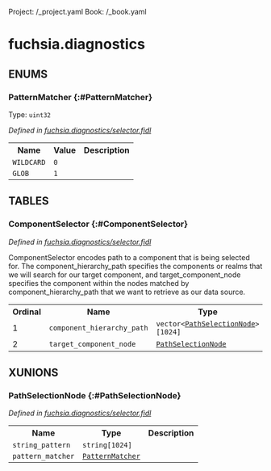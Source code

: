 Project: /_project.yaml
Book: /_book.yaml

# fuchsia.diagnostics






## **ENUMS**

### PatternMatcher {:#PatternMatcher}
Type: <code>uint32</code>

*Defined in [fuchsia.diagnostics/selector.fidl](https://fuchsia.googlesource.com/fuchsia/+/master/sdk/fidl/fuchsia.diagnostics/selector.fidl#6)*



<table>
    <tr><th>Name</th><th>Value</th><th>Description</th></tr><tr>
            <td><code>WILDCARD</code></td>
            <td><code>0</code></td>
            <td></td>
        </tr><tr>
            <td><code>GLOB</code></td>
            <td><code>1</code></td>
            <td></td>
        </tr></table>



## **TABLES**

### ComponentSelector {:#ComponentSelector}


*Defined in [fuchsia.diagnostics/selector.fidl](https://fuchsia.googlesource.com/fuchsia/+/master/sdk/fidl/fuchsia.diagnostics/selector.fidl#54)*

 ComponentSelector encodes path to a component that is being selected for.
 The component_hierarchy_path specifies the components or realms that we will
 search for our target component, and target_component_node specifies the
 component within the nodes matched by component_hierarchy_path that we want
 to retrieve as our data source.


<table>
    <tr><th>Ordinal</th><th>Name</th><th>Type</th><th>Description</th></tr>
    <tr>
            <td>1</td>
            <td><code>component_hierarchy_path</code></td>
            <td>
                <code>vector&lt;<a class='link' href='#PathSelectionNode'>PathSelectionNode</a>&gt;[1024]</code>
            </td>
            <td></td>
        </tr><tr>
            <td>2</td>
            <td><code>target_component_node</code></td>
            <td>
                <code><a class='link' href='#PathSelectionNode'>PathSelectionNode</a></code>
            </td>
            <td></td>
        </tr></table>





## **XUNIONS**

### PathSelectionNode {:#PathSelectionNode}
*Defined in [fuchsia.diagnostics/selector.fidl](https://fuchsia.googlesource.com/fuchsia/+/master/sdk/fidl/fuchsia.diagnostics/selector.fidl#44)*


<table>
    <tr><th>Name</th><th>Type</th><th>Description</th></tr><tr>
            <td><code>string_pattern</code></td>
            <td>
                <code>string[1024]</code>
            </td>
            <td></td>
        </tr><tr>
            <td><code>pattern_matcher</code></td>
            <td>
                <code><a class='link' href='#PatternMatcher'>PatternMatcher</a></code>
            </td>
            <td></td>
        </tr></table>






